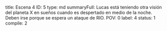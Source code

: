 title:          Escena 4
ID:             5
type:           md
summaryFull:    Lucas está teniendo otra visión del planeta X en sueños cuando es despertado en medio de la noche. Deben irse porque se espera un ataque de RIO.
POV:            0
label:          4
status:         1
compile:        2


